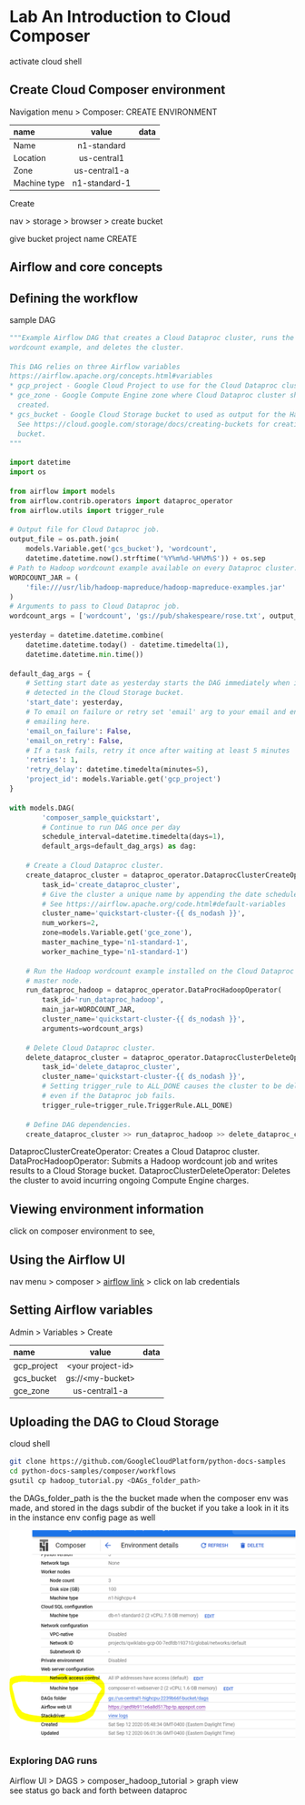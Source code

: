 # Lab An Introduction to Cloud Composer
activate cloud shell

## Create Cloud Composer environment

Navigation menu > Composer:
CREATE ENVIRONMENT

|name|value|data|
|:------|:------:|------:|
|Name|n1-standard||
|Location|us-central1||
|Zone|us-central1-a||
|Machine type|	n1-standard-1||

Create

nav > storage > browser > create bucket

give bucket  project name
CREATE

## Airflow and core concepts

## Defining the workflow

sample DAG 

```python
"""Example Airflow DAG that creates a Cloud Dataproc cluster, runs the Hadoop
wordcount example, and deletes the cluster.

This DAG relies on three Airflow variables
https://airflow.apache.org/concepts.html#variables
* gcp_project - Google Cloud Project to use for the Cloud Dataproc cluster.
* gce_zone - Google Compute Engine zone where Cloud Dataproc cluster should be
  created.
* gcs_bucket - Google Cloud Storage bucket to used as output for the Hadoop jobs from Dataproc.
  See https://cloud.google.com/storage/docs/creating-buckets for creating a
  bucket.
"""

import datetime
import os

from airflow import models
from airflow.contrib.operators import dataproc_operator
from airflow.utils import trigger_rule

# Output file for Cloud Dataproc job.
output_file = os.path.join(
    models.Variable.get('gcs_bucket'), 'wordcount',
    datetime.datetime.now().strftime('%Y%m%d-%H%M%S')) + os.sep
# Path to Hadoop wordcount example available on every Dataproc cluster.
WORDCOUNT_JAR = (
    'file:///usr/lib/hadoop-mapreduce/hadoop-mapreduce-examples.jar'
)
# Arguments to pass to Cloud Dataproc job.
wordcount_args = ['wordcount', 'gs://pub/shakespeare/rose.txt', output_file]

yesterday = datetime.datetime.combine(
    datetime.datetime.today() - datetime.timedelta(1),
    datetime.datetime.min.time())

default_dag_args = {
    # Setting start date as yesterday starts the DAG immediately when it is
    # detected in the Cloud Storage bucket.
    'start_date': yesterday,
    # To email on failure or retry set 'email' arg to your email and enable
    # emailing here.
    'email_on_failure': False,
    'email_on_retry': False,
    # If a task fails, retry it once after waiting at least 5 minutes
    'retries': 1,
    'retry_delay': datetime.timedelta(minutes=5),
    'project_id': models.Variable.get('gcp_project')
}

with models.DAG(
        'composer_sample_quickstart',
        # Continue to run DAG once per day
        schedule_interval=datetime.timedelta(days=1),
        default_args=default_dag_args) as dag:

    # Create a Cloud Dataproc cluster.
    create_dataproc_cluster = dataproc_operator.DataprocClusterCreateOperator(
        task_id='create_dataproc_cluster',
        # Give the cluster a unique name by appending the date scheduled.
        # See https://airflow.apache.org/code.html#default-variables
        cluster_name='quickstart-cluster-{{ ds_nodash }}',
        num_workers=2,
        zone=models.Variable.get('gce_zone'),
        master_machine_type='n1-standard-1',
        worker_machine_type='n1-standard-1')

    # Run the Hadoop wordcount example installed on the Cloud Dataproc cluster
    # master node.
    run_dataproc_hadoop = dataproc_operator.DataProcHadoopOperator(
        task_id='run_dataproc_hadoop',
        main_jar=WORDCOUNT_JAR,
        cluster_name='quickstart-cluster-{{ ds_nodash }}',
        arguments=wordcount_args)

    # Delete Cloud Dataproc cluster.
    delete_dataproc_cluster = dataproc_operator.DataprocClusterDeleteOperator(
        task_id='delete_dataproc_cluster',
        cluster_name='quickstart-cluster-{{ ds_nodash }}',
        # Setting trigger_rule to ALL_DONE causes the cluster to be deleted
        # even if the Dataproc job fails.
        trigger_rule=trigger_rule.TriggerRule.ALL_DONE)

    # Define DAG dependencies.
    create_dataproc_cluster >> run_dataproc_hadoop >> delete_dataproc_cluster
```


DataprocClusterCreateOperator: Creates a Cloud Dataproc cluster.
DataProcHadoopOperator: Submits a Hadoop wordcount job and writes results to a Cloud Storage bucket.
DataprocClusterDeleteOperator: Deletes the cluster to avoid incurring ongoing Compute Engine charges.


## Viewing environment information

click on composer environment to see,

## Using the Airflow UI

nav menu > composer > [airflow link]() > click on lab credentials

## Setting Airflow variables

Admin > Variables > Create

|name|value|data|
|:------|:------:|------:|
|gcp_project|\<your project-id>||
|gcs_bucket|gs://\<my-bucket>||
|gce_zone|us-central1-a||

## Uploading the DAG to Cloud Storage

cloud shell


```bash
git clone https://github.com/GoogleCloudPlatform/python-docs-samples
cd python-docs-samples/composer/workflows
gsutil cp hadoop_tutorial.py <DAGs_folder_path>
```
the  DAGs_folder_path is the the bucket made when the composer env was made, and stored in the dags subdir of the bucket if you take a look in it
its in the instance env config page as well

![](dags_folder_location.PNG)

### Exploring DAG runs

Airflow UI > DAGS > composer_hadoop_tutorial > graph view  
see status
go back and forth between dataproc